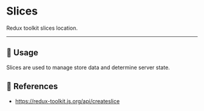# Slices

Redux toolkit slices location.

* * *

## 📏 Usage

Slices are used to manage store data and determine server state.

## 🔗 References

-   <https://redux-toolkit.js.org/api/createslice>
